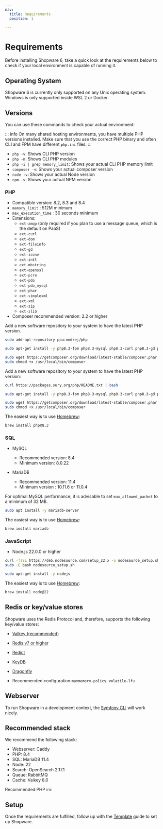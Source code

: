 ```yaml
---
nav:
  title: Requirements
  position: 1

---
```


# Requirements

Before installing Shopware 6, take a quick look at the requirements below to check if your local environment is capable of running it.

## Operating System

Shopware 6 is currently only supported on any Unix operating system. Windows is only supported inside WSL 2 or Docker.

## Versions

You can use these commands to check your actual environment:

::: info
On many shared hosting environments, you have multiple PHP versions installed. Make sure that you use the correct PHP binary and often CLI and FPM have different `php.ini` files.
:::

* `php -v`: Shows CLI PHP version
* `php -m`: Shows CLI PHP modules
* `php -i | grep memory_limit`: Shows your actual CLI PHP memory limit
* `composer -v`: Shows your actual composer version
* `node -v`: Shows your actual Node version
* `npm -v`: Shows your actual NPM version

### PHP

* Compatible version: 8.2, 8.3 and 8.4
* `memory_limit` : 512M minimum
* `max_execution_time` : 30 seconds minimum
* Extensions:
  * `ext-amqp` (only required if you plan to use a message queue, which is the default on PaaS)
  * `ext-curl`
  * `ext-dom`
  * `ext-fileinfo`
  * `ext-gd`
  * `ext-iconv`
  * `ext-intl`
  * `ext-mbstring`
  * `ext-openssl`
  * `ext-pcre`
  * `ext-pdo`
  * `ext-pdo_mysql`
  * `ext-phar`
  * `ext-simplexml`
  * `ext-xml`
  * `ext-zip`
  * `ext-zlib`
* Composer recommended version: 2.2 or higher

<Tabs>

<Tab title="Ubuntu">

Add a new software repository to your system to have the latest PHP version.

```bash
sudo add-apt-repository ppa:ondrej/php

sudo apt-get install -y php8.3-fpm php8.3-mysql php8.3-curl php8.3-gd php8.3-xml php8.3-zip php8.3-opcache php8.3-mbstring php8.3-intl php8.3-cli

sudo wget https://getcomposer.org/download/latest-stable/composer.phar -O /usr/local/bin/composer
sudo chmod +x /usr/local/bin/composer
```

</Tab>

<Tab title="Debian">

Add a new software repository to your system to have the latest PHP version:

```bash
curl https://packages.sury.org/php/README.txt | bash

sudo apt-get install -y php8.3-fpm php8.3-mysql php8.3-curl php8.3-gd php8.3-xml php8.3-zip php8.3-opcache php8.3-mbstring php8.3-intl php8.3-cli

sudo wget https://getcomposer.org/download/latest-stable/composer.phar -O /usr/local/bin/composer
sudo chmod +x /usr/local/bin/composer
```

</Tab>

<Tab title="macOS">

The easiest way is to use [Homebrew](https://brew.sh/):

```bash
brew install php@8.3
```

</Tab>

</Tabs>

### SQL

* MySQL

  * Recommended version: 8.4
  * Minimum version: 8.0.22

* MariaDB

  * Recommended version: 11.4
  * Minimum version : 10.11.6 or 11.0.4

For optimal MySQL performance, it is advisable to set `max_allowed_packet` to a minimum of 32 MB.

<Tabs>

<Tab title="Ubuntu / Debian">

```bash
sudo apt install -y mariadb-server
```

</Tab>

<Tab title="macOS">

The easiest way is to use [Homebrew](https://brew.sh/):

```bash
brew install mariadb
```

</Tab>

</Tabs>

### JavaScript

* Node.js 22.0.0 or higher
<Tabs>

<Tab title="Ubuntu / Debian">

```bash
curl -fsSL https://deb.nodesource.com/setup_22.x -o nodesource_setup.sh
sudo -E bash nodesource_setup.sh

sudo apt-get install -y nodejs
```

</Tab>

<Tab title="macOS">

The easiest way is to use [Homebrew](https://brew.sh/):

```bash
brew install node@22
```

</Tab>

</Tabs>

## Redis or key/value stores

Shopware uses the Redis Protocol and, therefore, supports the following key/value stores:

* [Valkey (recommended)](https://valkey.io/)
* [Redis v7 or higher](https://redis.io)
* [Redict](https://redict.io)
* [KeyDB](https://docs.keydb.dev)
* [Dragonfly](https://www.dragonflydb.io)

* Recommended configuration `maxmemory-policy`: `volatile-lfu`

## Webserver

To run Shopware in a development context, the [Symfony CLI](https://symfony.com/doc/current/setup/symfony_server.html) will work nicely.

<PageRef page="../../resources/references/config-reference/server/apache" />
<PageRef page="../../resources/references/config-reference/server/caddy" />
<PageRef page="../../resources/references/config-reference/server/nginx" />

## Recommended stack

We recommend the following stack:

* Webserver: Caddy
* PHP: 8.4
* SQL: MariaDB 11.4
* Node: 22
* Search: OpenSearch 2.17.1
* Queue: RabbitMQ
* Cache: Valkey 8.0

Recommended PHP ini:
<PageRef page="../hosting/performance/performance-tweaks#php-config-tweaks" />

## Setup

Once the requirements are fulfilled, follow up with the [Template](template) guide to set up Shopware.
